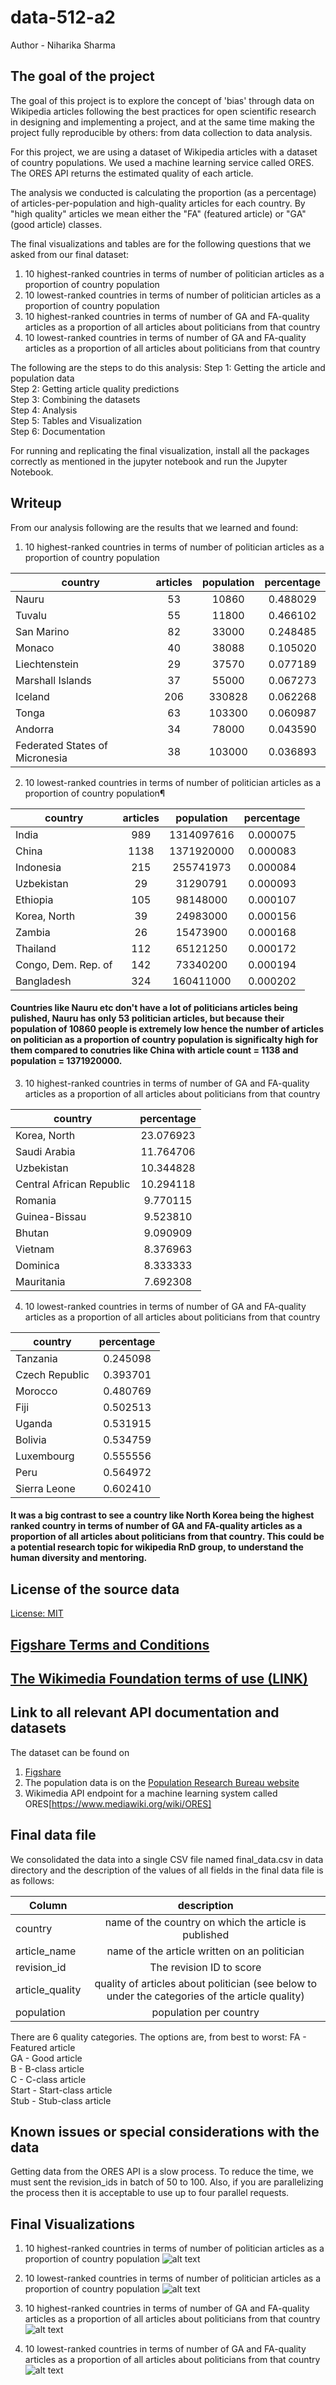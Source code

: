 # data-512-a2
Author - Niharika Sharma

## The goal of the project
The goal of this project is to explore the concept of 'bias' through data on Wikipedia articles following the best practices for open scientific research in designing and implementing a project, and at the same time making the project fully reproducible by others: from data collection to data analysis.

For this project, we are using a dataset of Wikipedia articles with a dataset of country populations. We used a machine learning service called ORES. The ORES API returns the estimated quality of each article.

The analysis we conducted is calculating the proportion (as a percentage) of articles-per-population and high-quality articles for each country. By "high quality" articles we mean either the "FA" (featured article) or "GA" (good article) classes.

The final visualizations and tables are for the following questions that we asked from our final dataset:
1. 10 highest-ranked countries in terms of number of politician articles as a proportion of country population
2. 10 lowest-ranked countries in terms of number of politician articles as a proportion of country population
3. 10 highest-ranked countries in terms of number of GA and FA-quality articles as a proportion of all articles about politicians from that country
4. 10 lowest-ranked countries in terms of number of GA and FA-quality articles as a proportion of all articles about politicians from that country

The following are the steps to do this analysis:
Step 1: Getting the article and population data  
Step 2: Getting article quality predictions   
Step 3: Combining the datasets   
Step 4: Analysis    
Step 5: Tables and Visualization   
Step 6: Documentation    

For running and replicating the final visualization, install all the packages correctly as mentioned in the jupyter notebook and run the Jupyter Notebook. 

## Writeup

From our analysis following are the results that we learned and found:

1. 10 highest-ranked countries in terms of number of politician articles as a proportion of country population

| country | articles   | population  |   percentage   | 
| ------- | :-------: | :-------: | :-------:  |
| Nauru | 53       |  10860 | 0.488029   | 
| Tuvalu | 55    |     11800 | 0.466102   | 
| San Marino | 82      |   33000 | 0.248485  |  
| Monaco | 40    |     38088 | 0.105020   | 
| Liechtenstein | 29    |     37570 | 0.077189 |   
| Marshall Islands | 37      |   55000 | 0.067273  |  
| Iceland | 206  | 330828 | 0.062268   | 
| Tonga | 63 |  103300 | 0.060987   | 
| Andorra  | 34 | 78000 | 0.043590   | 
| Federated States of Micronesia | 38 | 103000 | 0.036893   | 

2. 10 lowest-ranked countries in terms of number of politician articles as a proportion of country population¶

| country    | articles | population  | percentage  |
| ------- | :-------: | :-------: | :-------:  |
| India     |    989 | 1314097616 | 0.000075   |
|     China      |   1138 | 1371920000 | 0.000083  | 
|         Indonesia      |    215 |  255741973 | 0.000084 |  
|         Uzbekistan   |        29  |  31290791 | 0.000093  | 
|         Ethiopia    |      105  |  98148000 | 0.000107   |
|    Korea, North     |      39  |  24983000 | 0.000156   |
|     Zambia     |      26  |  15473900 | 0.000168   |
|       Thailand     |     112  |  65121250 | 0.000172 |  
|  Congo, Dem. Rep. of     |     142  |  73340200 | 0.000194 |  
|   Bangladesh     |     324  | 160411000 | 0.000202   |

#### Countries like Nauru etc don't have a lot of politicians articles being pulished, Nauru has only 53 politician articles, but because their population of 10860 people is extremely low hence the number of articles on politician as a proportion of country population is significalty high for them compared to conutries like China with article count = 1138 and population = 1371920000. 

3. 10 highest-ranked countries in terms of number of GA and FA-quality articles as a proportion of all articles about politicians from that country 

| country  |  percentage |
| -------- | :------: |
| Korea, North | 23.076923 | 
| Saudi Arabia |  11.764706 | 
| Uzbekistan   | 10.344828 | 
| Central African Republic |  10.294118 | 
| Romania  |  9.770115 | 
| Guinea-Bissau |  9.523810 | 
| Bhutan   |  9.090909 | 
| Vietnam  |  8.376963 | 
| Dominica     |  8.333333 | 
| Mauritania   |  7.692308 |  

4. 10 lowest-ranked countries in terms of number of GA and FA-quality articles as a proportion of all articles about politicians from that country

|   country |   percentage |
| ------- | :-------: |
| Tanzania  | 0.245098 |
| Czech Republic |  0.393701 |
|   Morocco |  0.480769 |
|      Fiji  | 0.502513 |
|      Uganda |  0.531915 |
|     Bolivia  | 0.534759 |
|  Luxembourg |  0.555556 |
|      Peru |  0.564972 |
|  Sierra Leone |  0.602410 |

#### It was a big contrast to see a country like North Korea being the highest ranked country in terms of number of GA and FA-quality articles as a proportion of all articles about politicians from that country. This could be a potential research topic for wikipedia RnD group, to understand the human diversity and mentoring. 


## License of the source data
[License: MIT](https://opensource.org/licenses/MIT)

## [Figshare Terms and Conditions](https://figshare.com/terms)

## [The Wikimedia Foundation terms of use (LINK)](https://wikimediafoundation.org/wiki/Terms_of_Use/en)


## Link to all relevant API documentation and datasets
The dataset can be found on
1. [Figshare](https://figshare.com/articles/Untitled_Item/5513449])
2. The population data is on the [Population Research Bureau website](http://www.prb.org/DataFinder/Topic/Rankings.aspx?ind=14)
3. Wikimedia API endpoint for a machine learning system called ORES[https://www.mediawiki.org/wiki/ORES]

## Final data file

We consolidated the data into a single CSV file named final_data.csv in data directory and the description of the values of all fields in the final data file is as follows:  


| Column         | description |  
| -------------- | :---------: |  
|country         | name of the country on which the article is published |
|article_name    | name of the article written on an politician |
|revision_id     | The revision ID to score |
|article_quality | quality of articles about politician (see below to under the categories of the article quality) |
|population      | population per country |


There are 6 quality categories. The options are, from best to worst:
FA - Featured article  
GA - Good article  
B - B-class article  
C - C-class article  
Start - Start-class article  
Stub - Stub-class article

## Known issues or special considerations with the data 
Getting data from the ORES API is a slow process. To reduce the time, we must sent the revision_ids in batch of 50 to 100. Also, if you are parallelizing the process then it is acceptable to use up to four parallel requests.

## Final Visualizations 
1. 10 highest-ranked countries in terms of number of politician articles as a proportion of country population
![alt text](https://github.com/niharikasharma/data-512-a2/blob/master/highest_ranked_countries_number_of_politians_per_article.png)

2. 10 lowest-ranked countries in terms of number of politician articles as a proportion of country population
![alt text](https://github.com/niharikasharma/data-512-a2/blob/master/lowest_ranked_countries_number_of_politians_per_article.png)

3. 10 highest-ranked countries in terms of number of GA and FA-quality articles as a proportion of all articles about politicians from that country
![alt text](https://github.com/niharikasharma/data-512-a2/blob/master/highest_ranked_countries_aritcle_qualitywise.png)

4. 10 lowest-ranked countries in terms of number of GA and FA-quality articles as a proportion of all articles about politicians from that country
![alt text](https://github.com/niharikasharma/data-512-a2/blob/master/lowestest_ranked_countries_aritcle_qualitywise.png)

